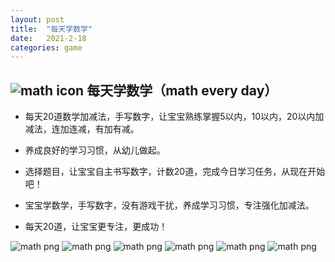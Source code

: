 ```yaml
---
layout: post
title:  "每天学数学"
date:   2021-2-18
categories: game 
---
```

![math icon](http://humpback.me/game/math/math-icon.png)  每天学数学（math every day）  
---
* 每天20道数学加减法，手写数字，让宝宝熟练掌握5以内，10以内，20以内加减法，连加连减，有加有减。  
* 养成良好的学习习惯，从幼儿做起。  
* 选择题目，让宝宝自主书写数字，计数20道，完成今日学习任务，从现在开始吧！  

* 宝宝学数学，手写数字，没有游戏干扰，养成学习习惯，专注强化加减法。  
* 每天20道，让宝宝更专注，更成功！ 
  
![math png](http://humpback.me/game/math/1.png)
![math png](http://humpback.me/game/math/2.png)
![math png](http://humpback.me/game/math/3.png)
![math png](http://humpback.me/game/math/4.png)
![math png](http://humpback.me/game/math/5.png)
![math png](http://humpback.me/game/math/6.png)



